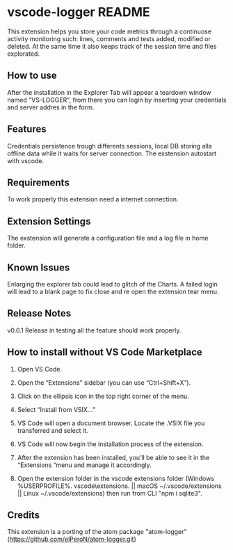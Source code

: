 # vscode-logger README

This extension helps you store your code metrics through a continuose activity monitoring such: lines, comments and tests added, modified or deleted. At the same time it also keeps track of the session time and files explorated.

## How to use

After the installation in the Explorer Tab will appear a teardown window named "VS-LOGGER", from there you can login by inserting your credentials and server addres in the form.

## Features

Credentials persistence trough differents sessions, local DB storing alla offline data while it waits for server connection. The exstension autostart with vscode.


## Requirements

To work properly this extension need a internet connection.


## Extension Settings

The exstension will generate a configuration file and a log file in home folder.


## Known Issues

Enlarging the explorer tab could lead to glitch of the Charts.
A failed login will lead to a blank page to fix close and re open the extension tear menu.

## Release Notes

v0.0.1
Release in testing all the feature should work properly.


## How to install without VS Code Marketplace

1) Open VS Code.

2) Open the “Extensions” sidebar (you can use “Ctrl+Shift+X”).

3) Click on the ellipsis icon in the top right corner of the menu.

4) Select “Install from VSIX…”

5) VS Code will open a document browser. Locate the .VSIX file you transferred and select it.

6) VS Code will now begin the installation process of the extension.

7) After the extension has been installed, you’ll be able to see it in the “Extensions “menu and manage it accordingly.

8) Open the extension folder in the vscode extensions folder (Windows %USERPROFILE%\. vscode\extensions. || macOS ~/.vscode/extensions || Linux ~/.vscode/extensions) then run from CLI "npm i sqlite3".

## Credits

This extension is a porting of the atom package "atom-logger" (https://github.com/elPeroN/atom-logger.git)



